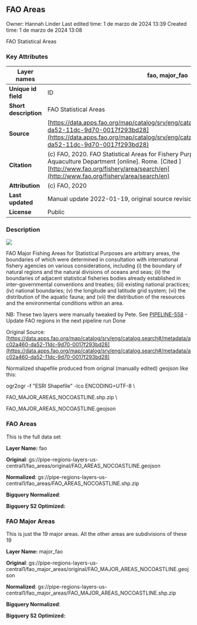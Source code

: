 ## FAO Areas

Owner: Hannah Linder
Last edited time: 1 de marzo de 2024 13:39
Created time: 1 de marzo de 2024 13:08


FAO Statistical Areas

### Key Attributes

| **Layer names** | fao, major_fao |
| --- | --- |
| **Unique id field** | ID |
| **Short description** | FAO Statistical Areas |
| **Source** | [https://data.apps.fao.org/map/catalog/srv/eng/catalog.search#/metadata/ac02a460-da52-11dc-9d70-0017f293bd28](https://data.apps.fao.org/map/catalog/srv/eng/catalog.search#/metadata/ac02a460-da52-11dc-9d70-0017f293bd28) |
| **Citation** | (c) FAO, 2020. FAO Statistical Areas for Fishery Purposes. In: FAO Fisheries and Aquaculture Department [online]. Rome. [Cited <DATE>] [http://www.fao.org/fishery/area/search/en](http://www.fao.org/fishery/area/search/en) |
| **Attribution** | (c) FAO, 2020 |
| **Last updated** | Manual update 2022-01-19, original source revision date 2014-04-17 |
| **License** | Public |

### Description

![](FAO%20Areas%20d88199bc7cf048e497ca9450225370b2/image1.png)

FAO Major Fishing Areas for Statistical Purposes are arbitrary areas, the boundaries of which were determined in consultation with international fishery agencies on various considerations, including (i) the boundary of natural regions and the natural divisions of oceans and seas; (ii) the boundaries of adjacent statistical fisheries bodies already established in inter-governmental conventions and treaties; (iii) existing national practices; (iv) national boundaries; (v) the longitude and latitude grid system; (vi) the distribution of the aquatic fauna; and (vii) the distribution of the resources and the environmental conditions within an area.

NB: These two layers were manually tweaked by Pete. See [PIPELINE-558](https://globalfishingwatch.atlassian.net/browse/PIPELINE-558) - Update FAO regions in the next pipeline run Done

Original Source: [https://data.apps.fao.org/map/catalog/srv/eng/catalog.search#/metadata/ac02a460-da52-11dc-9d70-0017f293bd28](https://data.apps.fao.org/map/catalog/srv/eng/catalog.search#/metadata/ac02a460-da52-11dc-9d70-0017f293bd28)

Normalized shapefile produced from original (manually edited) geojson like this:

ogr2ogr -f "ESRI Shapefile" -lco ENCODING=UTF-8 \

FAO_MAJOR_AREAS_NOCOASTLINE.shp.zip \

FAO_MAJOR_AREAS_NOCOASTLINE.geojson

### FAO Areas

This is the full data set

**Layer Name:** fao

**Original**: gs://pipe-regions-layers-us-central1/fao_areas/original/FAO_AREAS_NOCOASTLINE.geojson

**Normalized**: gs://pipe-regions-layers-us-central1/fao_areas/FAO_AREAS_NOCOASTLINE.shp.zip

**Bigquery Normalized**:

**Bigquery S2 Optimized:**

### FAO Major Areas

This is just the 19 major areas. All the other areas are subdivisions of these 19

**Layer Name:** major_fao

**Original**: gs://pipe-regions-layers-us-central1/fao_major_areas/original/FAO_MAJOR_AREAS_NOCOASTLINE.geojson

**Normalized**: gs://pipe-regions-layers-us-central1/fao_major_areas/FAO_MAJOR_AREAS_NOCOASTLINE.shp.zip

**Bigquery Normalized**:

**Bigquery S2 Optimized:**
